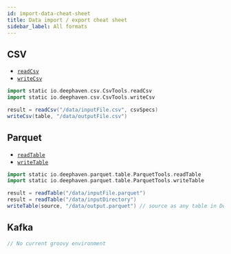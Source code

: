 ```yaml
---
id: import-data-cheat-sheet
title: Data import / export cheat sheet
sidebar_label: All formats
---
```


## CSV

- [`readCsv`](../data-import-export/CSV/readCsv.md)
- [`writeCsv`](../data-import-export/CSV/writeCsv.md)

```groovy skip-test
import static io.deephaven.csv.CsvTools.readCsv
import static io.deephaven.csv.CsvTools.writeCsv

result = readCsv("/data/inputFile.csv", csvSpecs)
writeCsv(table, "/data/outputFile.csv")
```

## Parquet

- [`readTable`](../data-import-export/Parquet/readTable.md)
- [`writeTable`](../data-import-export/Parquet/writeTable.md)

```groovy skip-test
import static io.deephaven.parquet.table.ParquetTools.readTable
import static io.deephaven.parquet.table.ParquetTools.writeTable

result = readTable("/data/inputFile.parquet")
result = readTable("/data/inputDirectory")
writeTable(source, "/data/output.parquet") // source as any table in Deephaven
```

## Kafka

```groovy skip-test
// No current groovy environment
```
